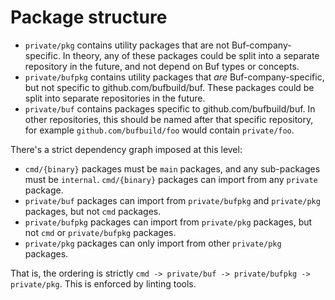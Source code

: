 # Package structure

- `private/pkg` contains utility packages that are not Buf-company-specific. In theory, any of these packages could be split into a separate repository in the future, and not depend on Buf types or concepts.
- `private/bufpkg` contains utility packages that *are* Buf-company-specific, but not specific to github.com/bufbuild/buf. These packages could be split into separate repositories in the future.
- `private/buf` contains packages specific to github.com/bufbuild/buf. In other repositories, this should be named after that specific repository, for example `github.com/bufbuild/foo` would contain `private/foo`.

There's a strict dependency graph imposed at this level:

- `cmd/{binary}` packages must be `main` packages, and any sub-packages must be `internal`. `cmd/{binary}` packages can import from any `private` package.
- `private/buf` packages can import from `private/bufpkg` and `private/pkg` packages, but not `cmd` packages.
- `private/bufpkg` packages can import from `private/pkg` packages, but not `cmd` or `private/bufpkg` packages.
- `private/pkg` packages can only import from other `private/pkg` packages.

That is, the ordering is strictly `cmd -> private/buf -> private/bufpkg -> private/pkg`. This is enforced by linting tools.
